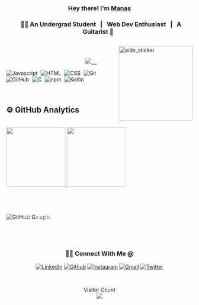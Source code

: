 
 
### <p align="center">Hey there! I'm [Manas](https://octoprofile.vercel.app/user?id=Manas2403)</p>
### <p align="center"> &nbsp; 👨‍🎓 An Undergrad Student &nbsp; | &nbsp; Web Dev Enthusiast &nbsp; | &nbsp; A Guitarist 🎸 &nbsp;  </p>

##

<img align="right" width=200px height=200px alt="side_sticker" src="https://media.giphy.com/media/TEnXkcsHrP4YedChhA/giphy.gif" />

<br/>

<p align="center"> &nbsp; &nbsp; &nbsp; &nbsp; &nbsp; &nbsp; &nbsp; &nbsp; &nbsp; &nbsp; &nbsp; &nbsp; &nbsp; &nbsp; &nbsp; &nbsp; &nbsp; &nbsp; &nbsp; &nbsp; <a href="https://github.com/Manas2403"><img src="https://img.shields.io/github/followers/Manas2403?color=%234CC61E&label=GitHub%20Followers%20%3A"/> &nbsp; &nbsp; <a 
<br/>


<br/>

![Javascript](https://img.shields.io/badge/-Javascript-05122A?style=flat&logo=Javascript&logoColor=FFA518)&nbsp;
![HTML](https://img.shields.io/badge/-HTML-05122A?style=flat&logo=HTML5)&nbsp;
![CSS](https://img.shields.io/badge/-CSS-05122A?style=flat&logo=CSS3&logoColor=1572B6)&nbsp;
![Git](https://img.shields.io/badge/-Git-05122A?style=flat&logo=git)&nbsp;
![GitHub](https://img.shields.io/badge/-GitHub-05122A?style=flat&logo=github)&nbsp;
![C](https://img.shields.io/badge/-C-05122A?style=flat&logo=C&logoColor=A8B9CC)&nbsp;
![npm](https://img.shields.io/badge/-npm-05122A?style=flat&logo=npm)&nbsp;
![Kotlin](https://img.shields.io/badge/-Kotlin-05122A?style=flat&logo=Kotlin)&nbsp;

<br/>

<h2>⚙️ GitHub Analytics</h2>

<br/>
       
<a href="https://github.com/Manas2403">
  
  <img height="160em" src="https://github-readme-stats.vercel.app/api?username=Manas2403&count_private=true&show_icons=true&&theme=chartreuse-dark&include_all_commits=true" />
  <img height="160em" src="https://github-readme-streak-stats.herokuapp.com?user=Manas2403&theme=chartreuse-dark">
  
</a>

<br/>

#

<br/>

![GitH𝚞𝚋 G𝚛𝚊𝚙𝚑](https://activity-graph.herokuapp.com/graph?username=Manas2403&theme=react-dark&hide_border=true&area=true)

#

<br/>

<div align="center">
<h3> 🤝🏻 Connect With Me @ </h3>

[![LinkedIn](https://img.shields.io/badge/LinkedIn-black?style=flat-square&logo=Linkedin)](https://www.linkedin.com/in/manas-gupta-439392224/)
[![Github](https://img.shields.io/badge/GitHub-black?style=flat-square&logo=GitHub)](https://github.com/Manas2403)
[![Instagram](https://img.shields.io/badge/Instagram-black?style=flat-square&logo=Instagram)](https://www.instagram.com/manas1707/)
[![Gmail](https://img.shields.io/badge/Gmail-black?style=flat-square&logo=Gmail)](mailto:guptamanas149@gmail.com)
[![Twitter](https://img.shields.io/badge/Twitter-black?style=flat-square&logo=Twitter)](https://twitter.com/ManasMG24)

</div>

<br/>

<p align="center"> 
  Visitor Count
  
  </br>
  <img src="https://profile-counter.glitch.me/Manas2403/count.svg" />
</p>

